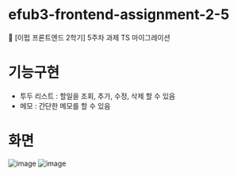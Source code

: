 # efub3-frontend-assignment-2-5

💛 [이펍 프론트엔드 2학기] 5주차 과제 TS 마이그레이션

# 기능구현

- 투두 리스트 : 할일을 조회, 추가, 수정, 삭제 할 수 있음
- 메모 : 간단한 메모를 할 수 있음

# 화면

![image](https://github.com/Cho-Jeongmin/efub3-frontend-assignment-2-2/assets/97157930/46d5ab45-2d19-4e47-8a2f-bacee489636d)
![image](https://github.com/Cho-Jeongmin/efub3-frontend-assignment-2-2/assets/97157930/15d6a5f4-ea20-4699-a997-c1f53aea9e7f)
